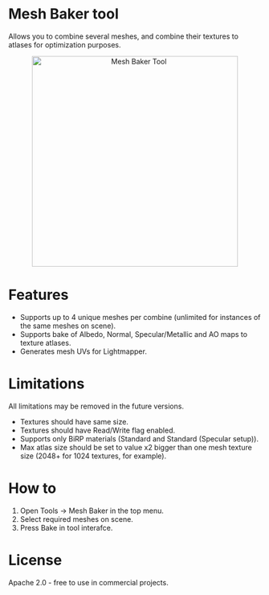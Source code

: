 # Mesh Baker tool
Allows you to combine several meshes, and combine their textures to atlases for optimization purposes.

<p align="center">
    <img src="https://dzhuraev.com/GithubData/MeshBakerTool01.png" width="410" height="419" alt="Mesh Baker Tool">
</p>

# Features
- Supports up to 4 unique meshes per combine (unlimited for instances of the same meshes on scene).
- Supports bake of Albedo, Normal, Specular/Metallic and AO maps to texture atlases. 
- Generates mesh UVs for Lightmapper.

# Limitations
All limitations may be removed in the future versions.
- Textures should have same size.
- Textures should have Read/Write flag enabled.
- Supports only BiRP materials (Standard and Standard (Specular setup)).
- Max atlas size should be set to value x2 bigger than one mesh texture size (2048+ for 1024 textures, for example).

# How to
1. Open Tools -> Mesh Baker in the top menu. 
2. Select required meshes on scene.
3. Press Bake in tool interafce.

# License
Apache 2.0 - free to use in commercial projects.
